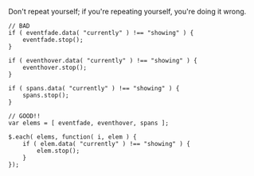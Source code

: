 <script>{
	"title": "Keep Things DRY",
	"level": "beginner",
	"source": "http://jqfundamentals.com/legacy",
	"attribution": [ "jQuery Fundamentals" ]
}</script>

Don't repeat yourself; if you're repeating yourself, you're doing it wrong.

```
// BAD
if ( eventfade.data( "currently" ) !== "showing" ) {
	eventfade.stop();
}

if ( eventhover.data( "currently" ) !== "showing" ) {
	eventhover.stop();
}

if ( spans.data( "currently" ) !== "showing" ) {
	spans.stop();
}

// GOOD!!
var elems = [ eventfade, eventhover, spans ];

$.each( elems, function( i, elem ) {
	if ( elem.data( "currently" ) !== "showing" ) {
		elem.stop();
	}
});
```
